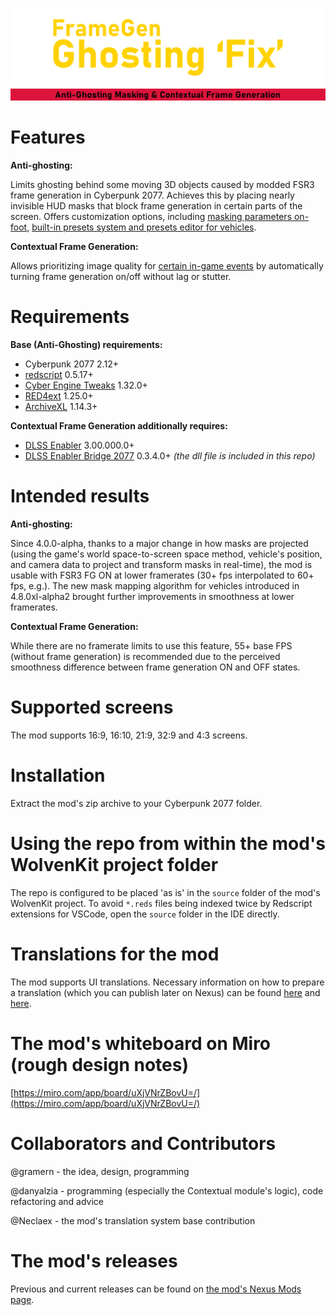 ![FrameGen Ghosting 'Fix' logo](docs/assets/images/fgghostingfix_title_2000_500.png)
![Anti-Ghosting & Contextual Frame Generation logo](docs/assets/images/fgghostingfix_title_2000_ag_cfg.png)

# Features
**Anti-ghosting:** 

Limits ghosting behind some moving 3D objects caused by modded FSR3 frame generation in Cyberpunk 2077. Achieves this by placing nearly invisible HUD masks that block frame generation in certain parts of the screen. Offers customization options, including [masking parameters on-foot](docs/assets/images/on-foot-customize.gif), [built-in presets system and presets editor for vehicles](docs/assets/images/vehicles-presets-editor.gif).

**Contextual Frame Generation:** 

Allows prioritizing image quality for [certain in-game events](docs/assets/images/contextual-menu.gif) by automatically turning frame generation on/off without lag or stutter.

# Requirements
**Base (Anti-Ghosting) requirements:**
+ Cyberpunk 2077 2.12+
+ [redscript](https://github.com/jac3km4/redscript) 0.5.17+
+ [Cyber Engine Tweaks](https://github.com/maximegmd/CyberEngineTweaks) 1.32.0+
+ [RED4ext](https://github.com/WopsS/RED4ext) 1.25.0+
+ [ArchiveXL](https://github.com/psiberx/cp2077-archive-xl) 1.14.3+

**Contextual Frame Generation additionally requires:**
+ [DLSS Enabler](https://github.com/artur-graniszewski/DLSS-Enabler) 3.00.000.0+
+ [DLSS Enabler Bridge 2077](https://github.com/gramern/cp77-dlss-enabler-bridge) 0.3.4.0+ _(the dll file is included in this repo)_

# Intended results
**Anti-ghosting:**

Since 4.0.0-alpha, thanks to a major change in how masks are projected (using the game's world space-to-screen space method, vehicle's position, and camera data to project and transform masks in real-time), the mod is usable with FSR3 FG ON at lower framerates (30+ fps interpolated to 60+ fps, e.g.). The new mask mapping algorithm for vehicles introduced in 4.8.0xl-alpha2 brought further improvements in smoothness at lower framerates.

**Contextual Frame Generation:** 

While there are no framerate limits to use this feature, 55+ base FPS (without frame generation) is recommended due to the perceived smoothness difference between frame generation ON and OFF states.

# Supported screens
The mod supports 16:9, 16:10, 21:9, 32:9 and 4:3 screens.

# Installation
Extract the mod's zip archive to your Cyberpunk 2077 folder.

# Using the repo from within the mod's WolvenKit project folder
The repo is configured to be placed 'as is' in the `source` folder of the mod's WolvenKit project. To avoid `*.reds` files being indexed twice by Redscript extensions for VSCode, open the `source` folder in the IDE directly.

# Translations for the mod
The mod supports UI translations. Necessary information on how to prepare a translation (which you can publish later on Nexus) can be found [here](docs/create-custom-translation.md) and [here](resources/bin/x64/plugins/cyber_engine_tweaks/mods/FrameGenGhostingFix/Translations/Translation-Blueprint.lua).

# The mod's whiteboard on Miro (rough design notes)
[https://miro.com/app/board/uXjVNrZBovU=/](https://miro.com/app/board/uXjVNrZBovU=/)

# Collaborators and Contributors
@gramern - the idea, design, programming

@danyalzia - programming (especially the Contextual module's logic), code refactoring and advice

@Neclaex - the mod's translation system base contribution

# The mod's releases
Previous and current releases can be found on [the mod's Nexus Mods page](https://www.nexusmods.com/cyberpunk2077/mods/13029).
